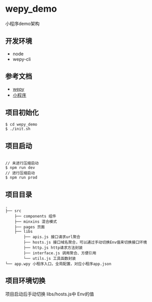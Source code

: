 # wepy_demo
小程序demo架构

## 开发环境

- node
- wepy-cli

## 参考文档

- [wepy](https://tencent.github.io/wepy/index.html)
- [小程序](https://developers.weixin.qq.com/miniprogram/dev/index.html)

## 项目初始化

```
$ cd wepy_demo
$ ./init.sh

```
## 项目启动

```

// 未进行压缩启动
$ npm run dev  
// 进行压缩启动
$ npm run prod

```
## 项目目录
```
.
├── src
    ├── components 组件
    ├── minxins 混合模式
    ├── pages 页面
    ├── libs
        ├── apis.js 接口请求url聚合
        ├── hosts.js 接口域名聚合，可以通过手动切换Env值来切换接口环境
        ├── http.js http请求方法封装
        ├── interface.js 调用聚合、方便引用
        └── utils.js 工具函数封装
└── app.wpy 小程序入口，全局配置，对应小程序app.json
```
## 项目环境切换

项目启动后手动切换
libs/hosts.js中
Env的值
